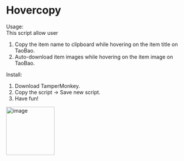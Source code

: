 # Hovercopy
Usage:<br />
This script allow user <br />
1. Copy the item name to clipboard while hovering on the item title on TaoBao. <br />
2. Auto-download item images while hovering on the item image on TaoBao.<br />

Install:<br />
1. Download TamperMonkey. <br />
2. Copy the script -> Save new script. <br />
3. Have fun! <br />

<img width="131" alt="image" src="https://github.com/minatoyGu/hovercopy/assets/107768156/bc02ab98-f5e3-4d67-9cae-a52738424ca0">
